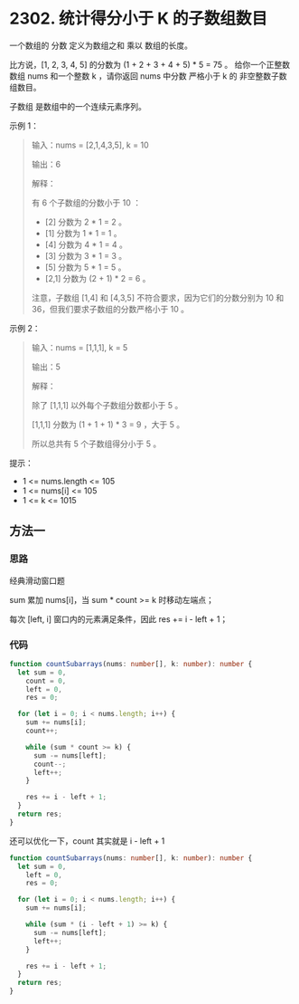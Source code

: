 # 2302. 统计得分小于 K 的子数组数目

一个数组的 分数 定义为数组之和 乘以 数组的长度。

比方说，[1, 2, 3, 4, 5] 的分数为 (1 + 2 + 3 + 4 + 5) \* 5 = 75 。
给你一个正整数数组 nums 和一个整数 k ，请你返回 nums 中分数 严格小于 k 的 非空整数子数组数目。

子数组 是数组中的一个连续元素序列。

示例 1：

> 输入：nums = [2,1,4,3,5], k = 10
>
> 输出：6
>
> 解释：
>
> 有 6 个子数组的分数小于 10 ：
>
> - [2] 分数为 2 \* 1 = 2 。
> - [1] 分数为 1 \* 1 = 1 。
> - [4] 分数为 4 \* 1 = 4 。
> - [3] 分数为 3 \* 1 = 3 。
> - [5] 分数为 5 \* 1 = 5 。
> - [2,1] 分数为 (2 + 1) \* 2 = 6 。
>
> 注意，子数组 [1,4] 和 [4,3,5] 不符合要求，因为它们的分数分别为 10 和 36，但我们要求子数组的分数严格小于 10 。

示例 2：

> 输入：nums = [1,1,1], k = 5
>
> 输出：5
>
> 解释：
>
> 除了 [1,1,1] 以外每个子数组分数都小于 5 。
>
> [1,1,1] 分数为 (1 + 1 + 1) \* 3 = 9 ，大于 5 。
>
> 所以总共有 5 个子数组得分小于 5 。

提示：

- 1 <= nums.length <= 105
- 1 <= nums[i] <= 105
- 1 <= k <= 1015

## 方法一

### 思路

经典滑动窗口题

sum 累加 nums[i]，当 sum \* count >= k 时移动左端点；

每次 [left, i] 窗口内的元素满足条件，因此 res += i - left + 1；

### 代码

```ts
function countSubarrays(nums: number[], k: number): number {
  let sum = 0,
    count = 0,
    left = 0,
    res = 0;

  for (let i = 0; i < nums.length; i++) {
    sum += nums[i];
    count++;

    while (sum * count >= k) {
      sum -= nums[left];
      count--;
      left++;
    }

    res += i - left + 1;
  }
  return res;
}
```

还可以优化一下，count 其实就是 i - left + 1

```ts
function countSubarrays(nums: number[], k: number): number {
  let sum = 0,
    left = 0,
    res = 0;

  for (let i = 0; i < nums.length; i++) {
    sum += nums[i];

    while (sum * (i - left + 1) >= k) {
      sum -= nums[left];
      left++;
    }

    res += i - left + 1;
  }
  return res;
}
```
